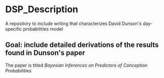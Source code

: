 # DSP_Description

A repository to include writing that characterizes David Dunson's day-specific probabilities model

## Goal: include detailed derivations of the results found in Dunson's paper

The paper is titled *Bayesian Inferences on Predictors of Conception Probabilities*
